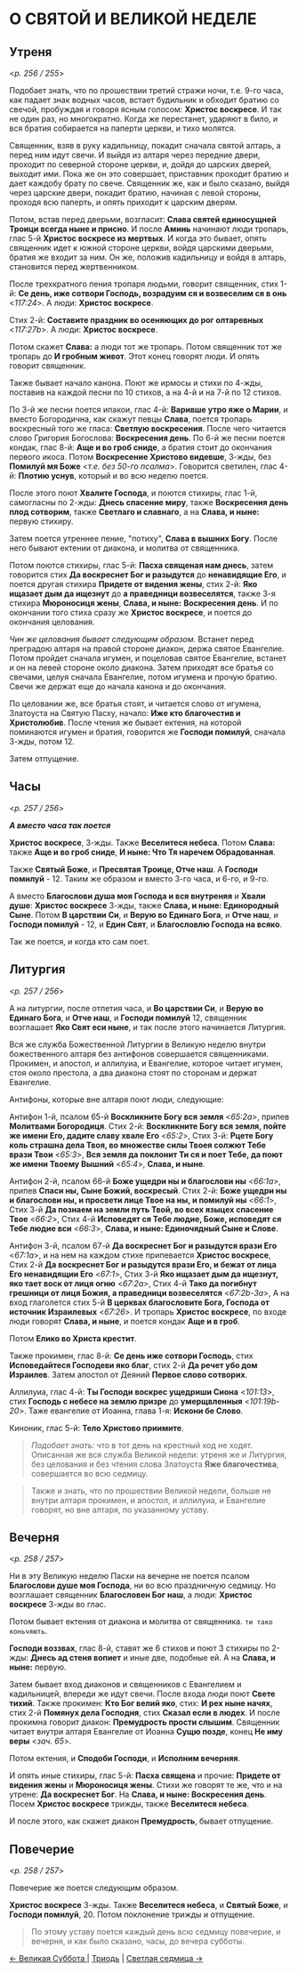 
# О СВЯТОЙ И ВЕЛИКОЙ НЕДЕЛЕ

## Утреня

<*p. 256 / 255*>

Подобает знать, что по прошествии третий стражи ночи, т.е. 9-го часа, как падает знак водных часов, 
встает будильник и обходит братию со свечой, пробуждая и говоря ясным голосом: **Христос воскресе**. 
И так не один раз, но многократно. Когда же перестанет, ударяют в било, и вся братия собирается 
на паперти церкви, и тихо молятся. 

Священник, взяв в руку кадильницу, покадит сначала святой алтарь, а перед ним идут свечи. И выйдя 
из алтаря через передние двери, проходит по северной стороне церкви, и, дойдя до царских дверей, 
выходит ими. Пока же он это совершает, приставник проходит братию и дает каждобу брату по свече. 
Священник же, как и было сказано, выйдя через царские двери, покадит братию, начиная с левой стороны, 
проходя всю паперть, и опять приходит к царским дверям.  

Потом, встав перед дверьми, возгласит: **Слава святей единосущней Троици всегда ныне и присно**. 
И после **Аминь** начинают люди тропарь, глас 5-й **Христос воскресе из мертвых**. 
И когда это бывает, опять священник идет к южной стороне церкви, войдя царскими дверьми, 
братия же входит за ним. Он же, положив кадильницу и войдя в алтарь, становится перед жертвенником. 

После трехкратного пения тропаря людьми, говорит священник, 
стих 1-й: **Се день, иже сотвори Господь, возрадуим ся и возвеселим ся в онь** <*117:24*>.
А люди: **Христос воскресе**. 

Стих 2-й: **Составите праздник во осеняющих до рог олтаревных** <*117:27b*>. А люди: **Христос воскресе**. 

Потом скажет **Слава:** а люди тот же тропарь. Потом священник тот же тропарь до **И гробным живот**.
Этот конец говорят люди. И опять говорит священник.
  
Также бывает начало канона. Поют же ирмосы и стихи по 4-жды, поставив на каждой песни по 10 стихов, 
а на 4-й и на 7-й по 12 стихов.

По 3-й же песни поется ипакои, глас 4-й: **Варивше утро яже о Марии**, и вместо Богородична, как 
скажут певцы **Слава**, поется тропарь воскресный того же гласа: **Светлую воскресения**. 
После чего читается слово Григория Богослова: **Воскресения день**.
По 6-й же песни поется кондак, глас 8-й: **Аще и во гроб сниде**, а братия стоит до окончания первого икоса. 
Потом **Воскресение Христово видевше**, 3-жды, без **Помилуй мя Боже** <*т.е. без 50-го псалма*>.
Говорится светилен, глас 4-й: **Плотию уснув**, который и во всю неделю поется. 

После этого поют **Хвалите Господа**, и поются стихиры, глас 1-й, самогласны по 2-жды: 
**Днесь спасение миру**, также **Воскресения день плод сотворим**, также **Светлаго и славнаго**,
а на **Слава, и ныне:** первую стихиру.

Затем поется утреннее пение, "потиху", **Слава в вышних Богу**. После него бывают ектении от диакона, 
и молитва от священника.

Потом поются стихиры, глас 5-й: **Пасха священая нам днесь**, 
затем говорится стих **Да воскреснет Бог и разыдутся** до **ненавидящие Его**, 
и поется другая стихира **Придете от видения жены**, 
стих 2-й: **Яко ищазает дым да ищезнут** до **а праведници возвеселятся**, 
также 3-я стихира **Мюроносиця жены**, **Слава, и ныне:** **Воскресения день**.
И по окончании того стиха сразу же **Христос воскресе**, и поется до окончания целования.

*Чин же целования бывает следующим образом.* Встанет перед преградою алтаря на правой стороне диакон, 
держа святое Евангелие. Потом пройдет сначала игумен, и поцеловав святое Евангелие, встанет и он 
на левей стороне около диакона. Затем приходят все братья со свечами, целуя сначала Евангелие, потом
игумена и прочую братию. Свечи же держат еще до начала канона и до окончания.

По целовании же, все братья стоят, и читается слово от игумена, Златоуста на Святую Пасху, начало: 
**Иже кто благочестив и Христолюбив**.
После чтения же бывает ектения, на которой поминаются игумен и братия, говорится же **Господи помилуй**, 
сначала 3-жды, потом 12.

Затем отпущение.

## Часы

<*p. 257 / 256*>

***А вместо часа так поется*** 

**Христос воскресе**, 3-жды. Также **Веселитеся небеса**. 
Потом **Слава:** также **Аще и во гроб сниде**,
**И ныне: Что Тя наречем Обрадованная**. 

Также **Святый Боже**, и **Пресвятая Троице, Отче наш**. А **Господи помилуй** - 12. Таким же образом 
и вместо 3-го часа, и 6-го, и 9-го.

А вместо **Благослови душа моя Господа и вся внутреняя** и **Хвали душе**:
**Христос воскресе** 3-жды, также **Слава, и ныне: Единородный Сыне**.
Потом **В царствии Си**, и **Верую во Единаго Бога**, и **Отче наш**,
и **Господи помилуй** - 12, и **Един Свят**, и **Благословлю Господа на всяко**.

Так же поется, и когда кто сам поет.

## Литургия

<*p. 257 / 256*>

А на литургии, после отпетия часа, и **Во царствии Си**, и **Верую во Единаго Бога**,
и **Отче наш**, и **Господи помилуй** 12, священник возглашает **Яко Свят еси ныне**,
и так после этого начинается Литургия.

Вся же служба Божественной Литургии в Великую неделю внутри божественного алтаря без антифонов 
совершается священниками. Прокимен, и апостол, и аллилуиа, и Евангелие, которое читает игумен, стоя 
около престола, а два диакона стоят по сторонам и держат Евангелие.

Антифоны, которые вне алтаря поют люди, следующие:

Антифон 1-й, псалом 65-й **Воскликните Богу вся земля** <*65:2a*>, припев **Молитвами Богородиця**.
Стих 2-й: **Воскликните Богу вся земля, пойте же имени Его, дадите славу хвале Его** <*65:2*>,
Стих 3-й: **Рцете Богу коль страшна дела Твоя, во множестве силы Твоея солжют Тебе врази Твои** <*65:3*>,
**Вся земля да поклонит Ти ся и поет Тебе, да поют же имени Твоему Вышний** <*65:4*>,
**Слава, и ныне**.

Антифон 2-й, псалом 66-й **Боже ущедри ны и благослови ны** <*66:1a*>,
припев **Спаси ны, Сыне Божий, воскресый**.
Стих 2-й: **Боже ущедри ны и благослови ны, и просвети лице Твое на ны, и помилуй ны** <*66:1*>,
Стих 3-й **Да познаем на земли путь Твой, во всех языцех спасение Твое** <*66:2*>,
Стих 4-й **Исповедят ся Тебе людие, Боже, исповедят ся Тебе людие вси** <*66:3*>,
**Слава, и ныне: Единочядный Сыне и Слове**.
 
Антифон 3-й, псалом 67-й **Да воскреснет Бог и разыдутся врази Его** <*67:1a*>,
и на нем на каждом стихе припевается **Христос воскресе**,
Стих 2-й **Да воскреснет Бог и разыдутся врази Его, и бежат от лица Его ненавидящии Его** <*67:1*>,
Стих 3-й **Яко ищазает дым да ищезнут, яко тает воск от лиця огню** <*67:2a*>,
Стих 4-й **Тако да погибнут грешници от лиця Божия, а праведници возвеселятся** <*67:2b-3a*>,
А на вход глаголется стих 5-й **В церквах благословите Бога, Господа от источник Израилевых** <*67:26*>.
И тропарь **Христос воскресе**, по входе люди говорят **Слава, и ныне**, и поется кондак **Аще и в гроб**.

Потом **Елико во Христа крестит**.

Также прокимен, глас 8-й: **Се день иже сотвори Господь**,
стих **Исповедайтеся Господеви яко благ**,
стих 2-й **Да речет убо дом Израилев**.
Затем апостол от Деяний **Первое слово сотворих**.

Аллилуиа, глас 4-й: **Ты Господи воскрес ущедриши Сиона** <*101:13*>,
стих **Господь с небесе на землю призре** до **умерщвленныя** <*101:19b-20*>.
Таже евангелие от Иоанна, глава 1-я: **Искони бе Слово**.

Киноник, глас 5-й: **Тело Христово приимите**.

> *Подобает знать:* что в тот день на крестный ход не ходят. Описанная же вся служба Великой недели: 
> утреня же и Литургия, без целования и без чтения слова Златоуста **Яже благочестива**, совершается 
> во всю седмицу. 

> Также и знать, что по прошествии Великой недели, больше не внутри алтаря прокимен, и апостол, 
> и аллилуиа, и Евангелие говорят, но вне алтаря, по указанному уставу.

## Вечерня

<*p. 258 / 257*>

Ни в эту Великую неделю Пасхи на вечерне не поется псалом **Благослови душе моя Господа**, 
ни во всю праздничную седмицу. Но возглашает священник **Благословен Бог наш**, а люди: 
**Христос воскресе** 3-жды во глас. 

Потом бывает ектения от диакона и молитва от священника. `ти тако коньчяють`.

**Господи воззвах**, глас 8-й, ставят же 6 стихов и поют 3 стихиры по 2-жды: **Днесь ад стеня вопиет** 
и иные две, подобные ей. А на **Слава, и ныне:** первую.  

Затем бывает вход диаконов и священников с Евангелием и кадильницей, впереди же идут свечи. 
После входа люди поют **Свете тихий**. Также прокимен: **Кто Бог велий яко**,
стих: **И рех ныне начях**, 
стих 2-й **Помянух дела Господня**,
стих **Сказал если в людех**.
И после прокимна говорит диакон: **Премудрость прости слышим**.
Священник читает внутри алтаря Евангелие от Иоанна **Сущю позде**, конец **Не иму веры** <*зач. 65*>.

Потом ектения, и **Сподоби Господи**, и **Исполним вечерняя**.

И опять иные стихиры, глас 5-й: **Пасха священа** и прочие: **Придете от видения жены** 
и **Мюроносиця жены**. Стихи же говорят те же, что и на утрене: **Да воскреснет Бог**.
На **Слава, и ныне: Воскресения день**. Посем **Христос воскресе** трижды, также **Веселитеся небеса**.

И после этого, как скажет диакон **Премудрость**, бывает отпущение.

## Повечерие

<*p. 258 / 257*>

Повечерие же поется следующим образом. 

**Христос воскресе** 3-жды. Также **Веселитеся небеса**, и **Святый Боже**, и **Господи помилуй**, 20.
Потом поклонение трижды и отпущение.

> По этому уставу поется каждый день всю седмицу повечерие, и вечерня, и как было сказано, часы, 
> до вечера субботы. 

[← Великая Суббота ](A_24_AST_great_saturday.md) | [Триодь](README.md) | [Светлая седмица →](B_02_AST_easter_week.ru.md)
